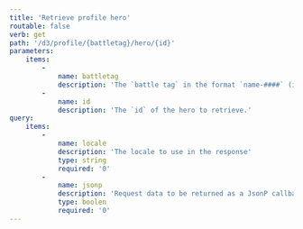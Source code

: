 ```yaml
---
title: 'Retrieve profile hero'
routable: false
verb: get
path: '/d3/profile/{battletag}/hero/{id}'
parameters:
    items:
        -
            name: battletag
            description: 'The `battle tag` in the format `name-####` (ie. Noob-1234).'
        -
            name: id
            description: 'The `id` of the hero to retrieve.'
query:
    items:
        -
            name: locale
            description: 'The locale to use in the response'
            type: string
            required: '0'
        -
            name: jsonp
            description: 'Request data to be returned as a JsonP callback'
            type: boolen
            required: '0'
---
```



